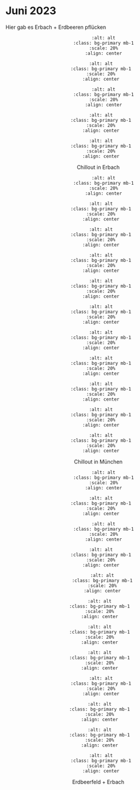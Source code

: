 # Juni 2023

Hier gab es Erbach + Erdbeeren pflücken

<div align="center">

```{image} ./images/68af2065-f885-4f3b-b361-19d3f2a2badf.JPG
    :alt: alt
    :class: bg-primary mb-1
    :scale: 20%
    :align: center
  ```

  ```{image} ./images/c5269392-e284-4d4c-b806-9056617834e4.JPG
    :alt: alt
    :class: bg-primary mb-1
    :scale: 20%
    :align: center
  ```


```{image} ./images/3e4b62c4-b8db-4239-bec8-3dc888ec5c1c.JPG
    :alt: alt
    :class: bg-primary mb-1
    :scale: 20%
    :align: center
  ```

  ```{image} ./images/ff1c6af8-8226-4fa2-9c3d-c20e3c00cc1c.JPG
    :alt: alt
    :class: bg-primary mb-1
    :scale: 20%
    :align: center
  ```

  ```{image} ./images/ac803cb5-702c-48d5-aadf-941d26c2de81.JPG
    :alt: alt
    :class: bg-primary mb-1
    :scale: 20%
    :align: center
  ```

  Chillout in Erbach
</div>

<div align="center">

```{image} ./images/IMG_2658.jpg
    :alt: alt
    :class: bg-primary mb-1
    :scale: 20%
    :align: center
  ```

  ```{image} ./images/IMG_2667.jpg
    :alt: alt
    :class: bg-primary mb-1
    :scale: 20%
    :align: center
  ```

  ```{image} ./images/IMG_2676.jpg
    :alt: alt
    :class: bg-primary mb-1
    :scale: 20%
    :align: center
  ```

  ```{image} ./images/IMG_2679.jpg
    :alt: alt
    :class: bg-primary mb-1
    :scale: 20%
    :align: center
  ```

  ```{image} ./images/IMG_2686.jpg
    :alt: alt
    :class: bg-primary mb-1
    :scale: 20%
    :align: center
  ```

  ```{image} ./images/IMG_2695.jpg
    :alt: alt
    :class: bg-primary mb-1
    :scale: 20%
    :align: center
  ```

  ```{image} ./images/IMG_2705.jpg
    :alt: alt
    :class: bg-primary mb-1
    :scale: 20%
    :align: center
  ```

  ```{image} ./images/IMG_2776.jpg
    :alt: alt
    :class: bg-primary mb-1
    :scale: 20%
    :align: center
  ```

  ```{image} ./images/IMG_2782.jpg
    :alt: alt
    :class: bg-primary mb-1
    :scale: 20%
    :align: center
  ```

  ```{image} ./images/IMG_2792.jpg
    :alt: alt
    :class: bg-primary mb-1
    :scale: 20%
    :align: center
  ```

  ```{image} ./images/IMG_2739.jpg
    :alt: alt
    :class: bg-primary mb-1
    :scale: 20%
    :align: center
  ```
Chillout in München
</div>

<div align="center">

```{image} ./images/9cfa8631-0eda-4b73-bb60-fc7cdd5115a3.JPG
    :alt: alt
    :class: bg-primary mb-1
    :scale: 20%
    :align: center
  ```

  ```{image} ./images/374881a8-94ed-4903-bca5-cba4c9219b6d.JPG
    :alt: alt
    :class: bg-primary mb-1
    :scale: 20%
    :align: center
  ```

```{image} ./images/IMG_3129.jpg
    :alt: alt
    :class: bg-primary mb-1
    :scale: 20%
    :align: center
  ```

  ```{image} ./images/IMG_3114.jpg
    :alt: alt
    :class: bg-primary mb-1
    :scale: 20%
    :align: center
  ```
 
 ```{image} ./images/IMG_3143.jpg
    :alt: alt
    :class: bg-primary mb-1
    :scale: 20%
    :align: center
  ```

   ```{image} ./images/IMG_3145.jpg
    :alt: alt
    :class: bg-primary mb-1
    :scale: 20%
    :align: center
  ```

   ```{image} ./images/IMG_3137.jpg
    :alt: alt
    :class: bg-primary mb-1
    :scale: 20%
    :align: center
  ```

   ```{image} ./images/IMG_3147.jpg
    :alt: alt
    :class: bg-primary mb-1
    :scale: 20%
    :align: center
  ```


  ```{image} ./images/b44b2296-aa00-4245-8c27-234c153484d7.JPG
    :alt: alt
    :class: bg-primary mb-1
    :scale: 20%
    :align: center
  ```

   ```{image} ./images/IMG_3149.jpg
    :alt: alt
    :class: bg-primary mb-1
    :scale: 20%
    :align: center
  ```

   ```{image} ./images/acf77a03-55c2-4fc4-a219-8fa1bb1701bf.JPG
    :alt: alt
    :class: bg-primary mb-1
    :scale: 20%
    :align: center
  ```

  ```{image} ./images/07eccac4-9b84-4bbe-8227-55ba86179eec.JPG
    :alt: alt
    :class: bg-primary mb-1
    :scale: 20%
    :align: center
  ```
Erdbeerfeld + Erbach
</div>